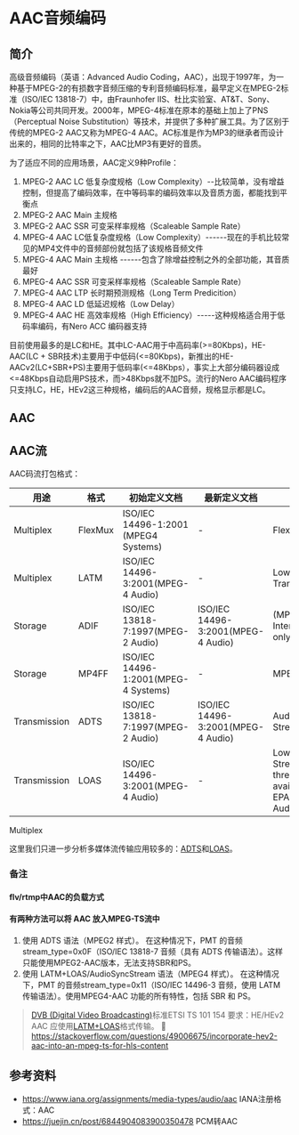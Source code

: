 # AAC音频编码

## 简介

高级音频编码（英语：Advanced Audio Coding，AAC），出现于1997年，为一种基于MPEG-2的有损数字音频压缩的专利音频编码标准，最早定义在MPEG-2标准（ISO/IEC 13818-7）中，由Fraunhofer IIS、杜比实验室、AT&T、Sony、Nokia等公司共同开发。2000年，MPEG-4标准在原本的基础上加上了PNS（Perceptual Noise Substitution）等技术，并提供了多种扩展工具。为了区别于传统的MPEG-2 AAC又称为MPEG-4 AAC。AC标准是作为MP3的继承者而设计出来的，相同的比特率之下，AAC比MP3有更好的音质。

为了适应不同的应用场景，AAC定义9种Profile：

1. MPEG-2 AAC LC 低复杂度规格（Low Complexity）--比较简单，没有增益控制，但提高了编码效率，在中等码率的编码效率以及音质方面，都能找到平衡点
2. MPEG-2 AAC Main 主规格
3. MPEG-2 AAC SSR 可变采样率规格（Scaleable Sample Rate）
4. MPEG-4 AAC LC低复杂度规格（Low Complexity）------现在的手机比较常见的MP4文件中的音频部份就包括了该规格音频文件
5. MPEG-4 AAC Main 主规格 ------包含了除增益控制之外的全部功能，其音质最好
6. MPEG-4 AAC SSR 可变采样率规格（Scaleable Sample Rate）
7. MPEG-4 AAC LTP 长时期预测规格（Long Term Predicition）
8. MPEG-4 AAC LD 低延迟规格（Low Delay）
9. MPEG-4 AAC HE 高效率规格（High Efficiency）-----这种规格适合用于低码率编码，有Nero ACC 编码器支持

目前使用最多的是LC和HE。其中LC-AAC用于中高码率(>=80Kbps)，HE-AAC(LC + SBR技术)主要用于中低码(<=80Kbps)，新推出的HE-AACv2(LC+SBR+PS)主要用于低码率(<=48Kbps），事实上大部分编码器设成<=48Kbps自动启用PS技术，而>48Kbps就不加PS。流行的Nero AAC编码程序只支持LC，HE，HEv2这三种规格，编码后的AAC音频，规格显示都是LC。

## AAC

## AAC流

AAC码流打包格式：

|用途|格式|初始定义文档|最新定义文档|描述|
|-|-|-|-|-|
|Multiplex|FlexMux|ISO/IEC 14496-1:2001 (MPEG4 Systems)|-|Flexible multiplex scheme|
|Multiplex|LATM|ISO/IEC 14496-3:2001(MPEG-4 Audio)|-|Low Overhead Audio Transport Multiplex|
|Storage|ADIF|ISO/IEC 13818-7:1997(MPEG-2 Audio)|ISO/IEC 14496-3:2001(MPEG-4 Audio)|(MPEG-2 AAC) AudioData InterchangeFormat, AAC only|
|Storage|MP4FF|ISO/IEC 14496-1:2001(MPEG-4 Systems)|-|MPEG-4 File format|
|Transmission|ADTS|ISO/IEC 13818-7:1997(MPEG-2 Audio)|ISO/IEC 14496-3:2001(MPEG-4 Audio)|Audio Data Transport Stream, AAC only|
|Transmission|LOAS|ISO/IEC 14496-3:2001(MPEG-4 Audio)|-|Low Overhead Audio Stream, based on LATM, three versions are available:AudioSyncStream() EPAudioSyncStream() AudioPointerStream()|

Multiplex

这里我们只进一步分析多媒体流传输应用较多的：[ADTS](aac_adts.md)和[LOAS](aac_loas.md)。

### 备注

#### flv/rtmp中AAC的负载方式

#### 有两种方法可以将 AAC 放入MPEG-TS流中

1. 使用 ADTS 语法（MPEG2 样式）。
在这种情况下，PMT 的音频stream_type=0x0F（ISO/IEC 13818-7 音频（具有 ADTS 传输语法）。这样只能使用MPEG2-AAC版本，无法支持SBR和PS。
2. 使用 LATM+LOAS/AudioSyncStream 语法（MPEG4 样式）。
在这种情况下，PMT 的音频stream_type=0x11（ISO/IEC 14496-3 音频，使用 LATM 传输语法）。使用MPEG4-AAC 功能的所有特性，包括 SBR 和 PS。

> [DVB (Digital Video Broadcasting)](https://dvb.org/)标准ETSI TS 101 154 要求：HE/HEv2 AAC 应使用[LATM+LOAS](aac_loas.md)格式传输。
> 🎈<https://stackoverflow.com/questions/49006675/incorporate-hev2-aac-into-an-mpeg-ts-for-hls-content>

## 参考资料

- <https://www.iana.org/assignments/media-types/audio/aac> IANA注册格式：AAC
- <https://juejin.cn/post/6844904083900350478> PCM转AAC
